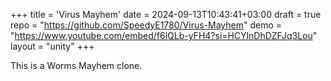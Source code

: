+++
title = 'Virus Mayhem'
date = 2024-09-13T10:43:41+03:00
draft = true
repo = "https://github.com/SpeedyE1780/Virus-Mayhem"
demo = "https://www.youtube.com/embed/f6lQLb-yFH4?si=HCYlnDhDZFJq3Lou"
layout = "unity"
+++

This is a Worms Mayhem clone.
